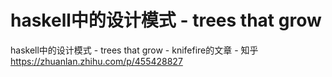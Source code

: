 # haskell中的设计模式 - trees that grow






haskell中的设计模式 - trees that grow - knifefire的文章 - 知乎
https://zhuanlan.zhihu.com/p/455428827